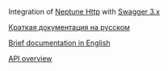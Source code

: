 Integration of [Neptune Http](./../http.api/README.md) with [Swagger 3.x](https://swagger.io/)

[Краткая документация на русском](./doc/rus/README.MD)

[Brief documentation in English](./doc/eng/README.MD)

[API overview](https://tinkoffcreditsystems.github.io/neptune/neptune.swagger.codegen/index.html)